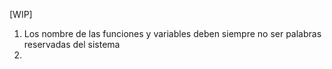 [WIP]

1. Los nombre de las funciones y variables deben siempre no ser palabras reservadas del sistema
2. 